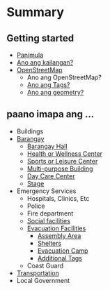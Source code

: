 # Summary

## Getting started

* [Panimula](README.md)
* [Ano ang kailangan?](second-question.md)
* [OpenStreetMap](openstreetmap.md)
  * Ano ang OpenStreetMap?
  * [Ano ang Tags?](ano-ang-tags.md)
  * [Ano ang geometry?](ano-ang-geometry.md)

## paano imapa ang ...

* Buildings
* [Barangay](paano-imapa-ang/barangay.md)
  * [Barangay Hall](paano-imapa-ang/barangay/barangay-hall.md)
  * [Health or Wellness Center](paano-imapa-ang/barangay/health-or-wellness-center.md)
  * [Sports or Leisure Center](paano-imapa-ang/barangay/sports-or-leisure-center.md)
  * [Multi-purpose Building](paano-imapa-ang/barangay/multi-purpose-building.md)
  * [Day Care Center](paano-imapa-ang/barangay/day-care-center.md)
  * [Stage](paano-imapa-ang/barangay/stage.md)
* Emergency Services
  * Hospitals, Clinics, Etc
  * Police
  * Fire department
  * [Social facilities](paano-imapa-ang/social-facilities.md)
  * [Evacuation Facilities](paano-imapa-ang/evacuation-shelter.md)
    * [Assembly Area](paano-imapa-ang/evacuation-shelter/assembly-area.md)
    * [Shelters](paano-imapa-ang/evacuation-shelter/dedicated-shelter.md)
    * [Evacuation Camp](paano-imapa-ang/evacuation-shelter/evacuation-camp.md)
    * [Additional Tags](paano-imapa-ang/evacuation-shelter/100-additional-tags.md)
  * Coast Guard
* [Transportation](paano-imapa-ang/barangay.md)
* Local Government

